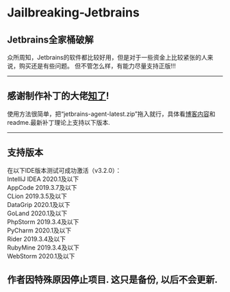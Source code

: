 # Jailbreaking-Jetbrains
## Jetbrains全家桶破解
众所周知，Jetbrains的软件都比较好用，但是对于一些资金上比较紧张的人来说，购买还是有些问题。
但不管怎么样，有能力尽量支持正版!!!   
***
## 感谢制作补丁的大佬[知了](https://github.com/pengzhile)!    
使用方法很简单，把“jetbrains-agent-latest.zip”拖入就行，具体看[博客内容](https://zhile.io/2018/08/25/jetbrains-license-server-crack.html)和readme.最新补丁理论上支持以下版本.     
***
## 支持版本
在以下IDE版本测试可成功激活（v3.2.0）：   
IntelliJ IDEA 2020.1及以下    
AppCode 2019.3.7及以下    
CLion 2019.3.5及以下    
DataGrip 2020.1及以下    
GoLand 2020.1及以下    
PhpStorm 2019.3.4及以下    
PyCharm 2020.1及以下    
Rider 2019.3.4及以下     
RubyMine 2019.3.4及以下     
WebStorm 2020.1及以下     

## 作者因特殊原因停止项目. 这只是备份, 以后不会更新.                

